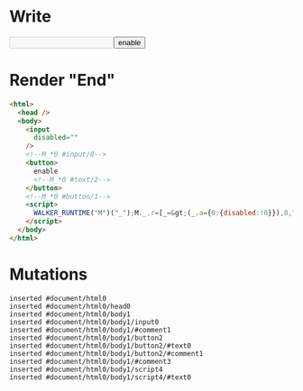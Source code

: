 # Write
  <input disabled><!--M_*0 #input/0--><button>enable<!--M_*0 #text/2--></button><!--M_*0 #button/1--><script>WALKER_RUNTIME("M")("_");M._.r=[_=>(_.a={0:{disabled:!0}}),0,"__tests__/template.marko_0_disabled",0];M._.w()</script>


# Render "End"
```html
<html>
  <head />
  <body>
    <input
      disabled=""
    />
    <!--M_*0 #input/0-->
    <button>
      enable
      <!--M_*0 #text/2-->
    </button>
    <!--M_*0 #button/1-->
    <script>
      WALKER_RUNTIME("M")("_");M._.r=[_=&gt;(_.a={0:{disabled:!0}}),0,"__tests__/template.marko_0_disabled",0];M._.w()
    </script>
  </body>
</html>
```

# Mutations
```
inserted #document/html0
inserted #document/html0/head0
inserted #document/html0/body1
inserted #document/html0/body1/input0
inserted #document/html0/body1/#comment1
inserted #document/html0/body1/button2
inserted #document/html0/body1/button2/#text0
inserted #document/html0/body1/button2/#comment1
inserted #document/html0/body1/#comment3
inserted #document/html0/body1/script4
inserted #document/html0/body1/script4/#text0
```